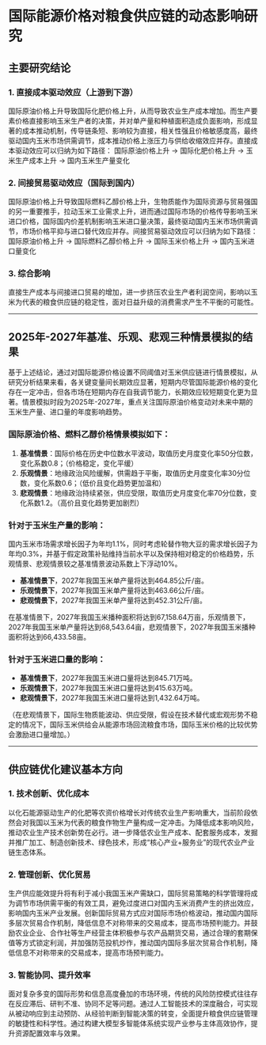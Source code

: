# 国际能源价格对粮食供应链的动态影响研究

## 主要研究结论

### 1. 直接成本驱动效应（上游到下游）
国际原油价格上升导致国际化肥价格上升，从而导致农业生产成本增加。而生产要素价格直接影响玉米生产者的决策，并对单产量和种植面积造成负面影响，形成显著的成本推动机制，传导链条短、影响较为直接，相关性强且价格敏感度高，最终驱动国内玉米市场供需调节，成本推动价格上涨压力与供给收缩效应并存。直接成本驱动效应可以归纳为如下路径：
国际原油价格上升 → 国际化肥价格上升 → 玉米生产成本上升 → 国内玉米生产量变化

### 2. 间接贸易驱动效应（国际到国内）
国际原油价格上升导致国际燃料乙醇价格上升，生物质能作为国际资源与贸易强国的另一重要推手，拉动玉米工业需求上升，进而通过国际市场的价格传导影响玉米进口价格，国际国内价差机制影响玉米进口量决策，最终驱动国内玉米市场供需调节，市场价格平抑与进口替代效应并存。间接贸易驱动效应可以归纳为如下路径：
国际原油价格上升 → 国际燃料乙醇价格上升 → 国际玉米价格上升 → 国内玉米进口量变化

### 3. 综合影响
直接生产成本与间接进口贸易的增加，进一步挤压农业生产者利润空间，影响以玉米为代表的粮食供应链的稳定性，面对日益升级的消费需求产生不平衡的可能性。

---

## 2025年-2027年基准、乐观、悲观三种情景模拟的结果

基于上述结论，通过对国际能源价格设置不同阈值对玉米供应链进行情景模拟，从研究分析结果来看，各关键变量间长期效应显著，短期内尽管国际能源价格的变化存在一定冲击，但各市场在短期内存在自我调节能力，长期效应较短期变化更为显著。情景模拟时段为2025年-2027年，重点关注国际原油价格变动对未来中期的玉米生产量、进口量的年度影响趋势。

### 国际原油价格、燃料乙醇价格情景模拟如下：
1. **基准情景**：国际价格在历史中位数水平波动，取值历史月度变化率50分位数，变化系数0.8；（价格稳定，变化平缓）
2. **乐观情景**：地缘政治风险缓解，供需趋于平衡，取值历史月度变化率30分位数，变化系数0.6；（低价且变化趋势更加温和）
3. **悲观情景**：地缘政治持续紧张，供应受限，取值历史月度变化率70分位数，变化系数1.2。（高价且变化趋势更加剧烈）

### 针对于玉米生产量的影响：
国内玉米市场需求增长因子为年均1.1%，同时考虑轮替作物大豆的需求增长因子为年均0.3%，并基于假定政策补贴维持当前水平以及保持相对稳定的价格趋势，乐观情景、悲观情景较之基准情景波动系数上下浮动10%。

- **基准情景下**，2027年我国玉米单产量将达到464.85公斤/亩。
- **乐观情景下**，2027年我国玉米单产量将达到463.66公斤/亩。
- **悲观情景下**，2027年我国玉米单产量将达到452.31公斤/亩。

在基准情景下，2027年我国玉米播种面积将达到67,158.64万亩，乐观情景下，2027年我国玉米单产量将达到68,543.64亩，悲观情景下，2027年我国玉米播种面积将达到66,433.58亩。

### 针对于玉米进口量的影响：
- **基准情景下**，2027年我国玉米进口量将达到845.71万吨。
- **乐观情景下**，2027年我国玉米进口量将达到415.63万吨。
- **悲观情景下**，2027年我国玉米进口量将达到1,432.64万吨。

（在悲观情景下，国际生物质能波动、供应受限，假设在技术替代或宏观形势不稳定的情况下，国际玉米供给会从能源市场回流粮食市场，国际玉米价格的比较优势会激励进口量增加。）

---

## 供应链优化建议基本方向

### 1. 技术创新、优化成本
以化石能源驱动生产的化肥等农资价格增长对传统农业生产影响重大，当前阶段依然会对我国以玉米为代表的粮食作物生产量构成一定冲击。为降低成本影响风险，推动农业生产技术创新势在必行。进一步降低农业生产成本、配套服务成本，发掘并推广加工、制造创新技术、绿色技术，形成“核心产业+服务业”的现代农业产业链生态体系。

### 2. 管理创新、优化贸易
生产供应能效提升将有利于减小我国玉米产需缺口，国际贸易策略的科学管理将成为调节市场供需平衡的有效工具，避免过度进口对国内玉米消费产生的挤出效应，影响国内玉米产业发展。创新国际贸易方式应对国际市场价格波动，推动国内国际多层次贸易合作机制，降低信息不对称带来的交易成本，提高市场预判能力。并鼓励农业企业、合作社等生产经营主体积极参与农产品期货交易，通过合理的套期保值等方式锁定利润，并加强防范投机炒作，推动国内国际多层次贸易合作机制，降低信息不对称带来的交易成本，提高市场预判能力。

### 3. 智能协同、提升效率
面对复杂多变的国际形势和信息高度叠加的市场环境，传统的风险防控模式往往存在反应滞后、研判不准、协同不足等问题。通过人工智能技术的深度融合，可实现从被动响应到主动预防、从经验判断到智能决策的转变，全面提升粮食供应链管理的敏捷性和科学性。通过构建大模型多智能体系统实现产业参与主体高效协作，提升资源配置效率与效果。